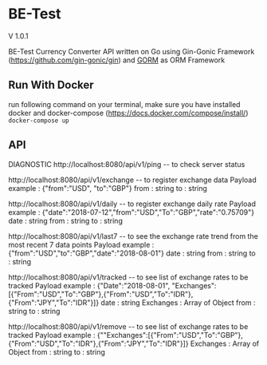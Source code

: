 # BE-Test
V 1.0.1

BE-Test Currency Converter API written on Go using Gin-Gonic Framework (https://github.com/gin-gonic/gin) and 
[GORM](https://github.com/jinzhu/gorm) as ORM Framework

## Run With Docker
run following command on your terminal, make sure you have installed docker and docker-compose (https://docs.docker.com/compose/install/)
`docker-compose up`

## API

DIAGNOSTIC
http://localhost:8080/api/v1/ping -- to check server status

http://localhost:8080/api/v1/exchange -- to register exchange data 
Payload example : {"from":"USD", "to":"GBP"}
from : string
to : string


http://localhost:8080/api/v1/daily -- to register exchange daily rate 
Payload example : {"date":"2018-07-12","from":"USD","To":"GBP","rate":"0.75709"}
date : string
from : string
to : string

http://localhost:8080/api/v1/last7 -- to see the exchange rate trend from the most recent 7 data points
Payload example : {"from":"USD","to":"GBP","date":"2018-08-01"}
date : string
from : string
to : string


http://localhost:8080/api/v1/tracked -- to see list of exchange rates to be tracked
Payload example : {"Date":"2018-08-01", "Exchanges":[{"From":"USD","To":"GBP"},{"From":"USD","To":"IDR"},{"From":"JPY","To":"IDR"}]}
date : string
Exchanges : Array of Object 
 from : string
 to : string


 http://localhost:8080/api/v1/remove -- to see list of exchange rates to be tracked
Payload example : {""Exchanges":[{"From":"USD","To":"GBP"},{"From":"USD","To":"IDR"},{"From":"JPY","To":"IDR"}]}
Exchanges : Array of Object 
 from : string
 to : string